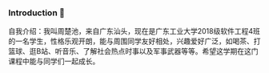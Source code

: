 ### Introduction 👋
自我介绍：我叫周楚池，来自广东汕头，现在是广东工业大学2018级软件工程4班的一名学生，性格乐观开朗，能与周围同学友好相处，兴趣爱好广泛，如喝茶、打篮球、逛B站、听音乐、了解社会热点时事以及军事武器等等。希望这学期在这门课程中能与同学们一起成长。
